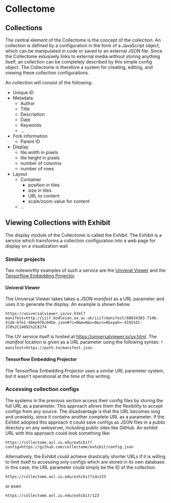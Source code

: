 # Collectome

## Collections

The central element of the Collectome is the concept of the _collection_. An collection is defined by a configuration in the form of a JavaScript object, which can be manipulated in code or saved to an external JSON file. Since the Collectome exlusively links to external media without storing anything itself, an collection can be completely described by this simple config object. The Collectome is therefore a system for creating, editing, and viewing these collection configurations.

An collection will consist of the following:

- Unique ID
- Metadata
  - Author
  - Title
  - Description
  - Date
  - Keywords
  - ...
- Fork information
  - Parent ID
- Display
  - tile width in pixels
  - tile height in pixels
  - number of columns
  - number of rows
- Layout
  - Container
    - position in tiles
    - size in tiles
    - URL to content
    - scale/zoom value for content
  - ...

## Viewing Collections with Exhibit

The display module of the Collectome is called the _Exhibit_. The Exhibit is a service which transforms a collection configuration into a web page for display on a visualization wall.

### Similar projects

Two noteworthy examples of such a service are the [Univeral Viewer](https://universalviewer.io/) and the [Tensorflow Embedding Projector](http://projector.tensorflow.org/).

#### Univeral Viewer

The Universal Viewer takes takes a JSON _manifest_ as a URL parameter and uses it to generate the display. An example is shown below.

```
https://universalviewer.io/uv.html?manifest=http://iiif.bodleian.ox.ac.uk/iiif/manifest/60834383-7146-41ab-bfe1-48ee97bc04be.json#?c=0&m=0&s=0&cv=0&xywh=-4191%2C-378%2C14092%2C8274
```

The UV service itself is hosted at https://universalviewer.io/uv.html. The _manifest_ location is given as a URL parameter using the following syntax: `?manifest=https://path.to/manifest.json`.

#### Tensorflow Embedding Projector

The Tensorflow Embedding Projector uses a similar URL parameter system, but it wasn't operational at the time of this writing.

### Accessing collection configs

The systems in the previous section access their config files by storing the full URL as a parameter. This approach allows them the flexibility to accept configs from any source. The disadvantage is that the URL becomes long and unwieldy, since it contains another complete URL as a parameter. If the Exhibit adopted this approach it could save configs as JSON files in a public directory on any webserver, including public sites like GitHub. An exhibit URL with this approach could look something like:

```
https://collectome.avl.iu.edu/exhibit?config=https://github.com/collectome/exhibit/config.json
```

Alternatively, the Exhibit could achieve drastically shorter URLs if it is willing to limit itself to accessing only configs which are stored in its own database. In this case, the URL parameter could simply be the ID of the collection.

```
https://collectome.avl.iu.edu/exhibit?id=123
```

or even

```
https://collectome.avl.iu.edu/exhibit/123
```